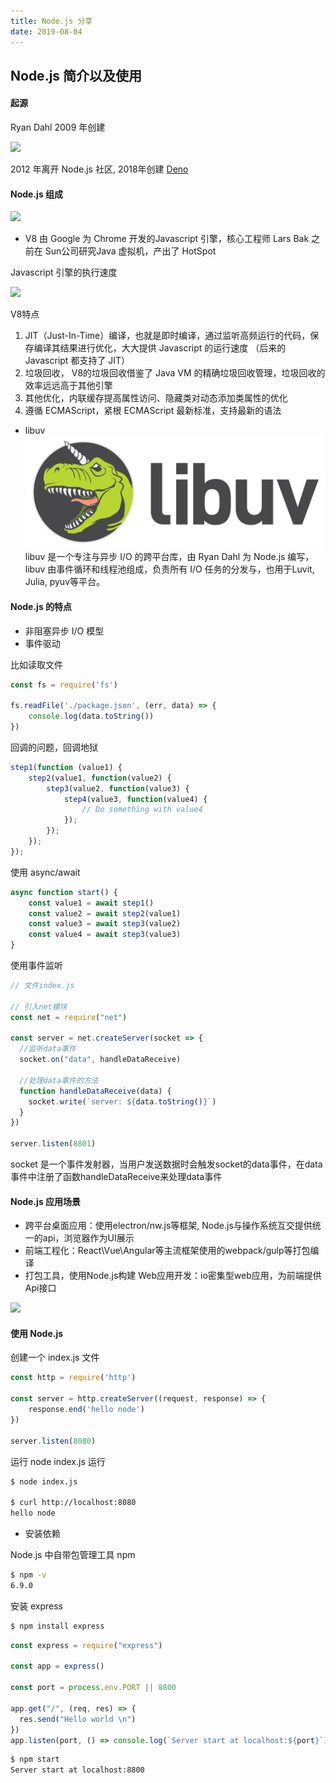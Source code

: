 ```yaml
---
title: Node.js 分享
date: 2019-08-04
---
```


## Node.js 简介以及使用



#### 起源
Ryan Dahl 2009 年创建

![](https://upload.wikimedia.org/wikipedia/commons/thumb/b/b2/Ryan_Dahl.jpg/440px-Ryan_Dahl.jpg)

2012 年离开 Node.js 社区, 2018年创建 [Deno](https://github.com/denoland/deno)




#### Node.js 组成
![](https://image.slidesharecdn.com/nodejs-140507132306-phpapp02/95/nodejs-code-tracing-2-638.jpg?cb=1427946166)
<span style="display: none">
![](https://www.researchgate.net/profile/Rainer_Poeschl/publication/282847216/figure/fig5/AS:606912362061826@1521710591440/Architecture-of-Nodejs.png)
![](https://imelgrat.me/wp-content/uploads/2018/12/Node-Application-Runtime.png)
</span>


- V8
由 Google 为 Chrome 开发的Javascript 引擎，核心工程师 Lars Bak 之前在 Sun公司研究Java 虚拟机，产出了 HotSpot 

Javascript 引擎的执行速度

![](https://2r4s9p1yi1fa2jd7j43zph8r-wpengine.netdna-ssl.com/files/2017/02/01-01-perf_graph05.png)

V8特点
1. JIT（Just-In-Time）编译，也就是即时编译，通过监听高频运行的代码，保存编译其结果进行优化，大大提供 Javascript 的运行速度 （后来的 Javascript 都支持了 JIT） 
2. 垃圾回收， V8的垃圾回收借鉴了 Java VM 的精确垃圾回收管理，垃圾回收的效率远远高于其他引擎
3. 其他优化，内联缓存提高属性访问、隐藏类对动态添加类属性的优化
4. 遵循 ECMAScript，紧根 ECMAScript 最新标准，支持最新的语法




- libuv
![](https://raw.githubusercontent.com/libuv/libuv/master/img/banner.png)
libuv 是一个专注与异步 I/O 的跨平台库，由 Ryan Dahl 为 Node.js 编写，libuv 由事件循环和线程池组成，负责所有 I/O 任务的分发与，也用于Luvit, Julia, pyuv等平台。




#### Node.js 的特点

- 非阻塞异步 I/O 模型
- 事件驱动

比如读取文件
```js
const fs = require('fs')

fs.readFile('./package.json', (err, data) => {
    console.log(data.toString())
})
```

回调的问题，回调地狱
```js
step1(function (value1) {
    step2(value1, function(value2) {
        step3(value2, function(value3) {
            step4(value3, function(value4) {
                // Do something with value4
            });
        });
    });
});
```
使用 async/await

```js
async function start() {
    const value1 = await step1()
    const value2 = await step2(value1)
    const value3 = await step3(value2)
    const value4 = await step3(value3)
}
```


使用事件监听
```js
// 文件index.js

// 引入net模块
const net = require("net")

const server = net.createServer(socket => {
  //监听data事件
  socket.on("data", handleDataReceive)

  //处理data事件的方法
  function handleDataReceive(data) {
    socket.write(`server: ${data.toString()}`)
  }
})

server.listen(8801)
```
socket 是一个事件发射器，当用户发送数据时会触发socket的data事件，在data事件中注册了函数handleDataReceive来处理data事件




#### Node.js 应用场景
- 跨平台桌面应用：使用electron/nw.js等框架, Node.js与操作系统互交提供统一的api，浏览器作为UI展示
- 前端工程化：React\Vue\Angular等主流框架使用的webpack/gulp等打包编译
- 打包工具，使用Node.js构建
Web应用开发：io密集型web应用，为前端提供Api接口

![](https://raw.githubusercontent.com/i5ting/How-to-learn-node-correctly/master/media/14912707129964/%E5%B1%8F%E5%B9%95%E5%BF%AB%E7%85%A7%202017-05-17%2007.25.05.png)




#### 使用 Node.js

创建一个 index.js 文件
```js
const http = require('http')

const server = http.createServer((request, response) => {
    response.end('hello node')
})

server.listen(8080)
```
运行 node index.js 运行
```bash
$ node index.js

$ curl http://localhost:8080
hello node
```

- 安装依赖

Node.js 中自带包管理工具 npm
```bash
$ npm -v
6.9.0
```
安装 express

```js
$ npm install express
```

```js
const express = require("express")

const app = express()

const port = process.env.PORT || 8800

app.get("/", (req, res) => {
  res.send("Hello world \n")
})
app.listen(port, () => console.log(`Server start at localhost:${port}`))
```

```bash
$ npm start
Server start at localhost:8800
```











